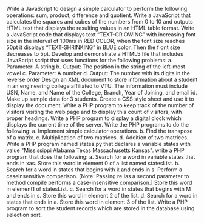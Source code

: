 Write a JavaScript to design a simple calculator to perform the following operations: sum, product, difference and quotient.
Write a JavaScript that calculates the squares and cubes of the numbers from 0 to 10 and outputs HTML text that displays the resulting values in an HTML table format.
Write a JavaScript code that displays text “TEXT-GR OWING” with increasing font size in the interval of 100ms in RED COLOR, when the font size reaches 50pt it displays “TEXT-SHRINKING” in BLUE color. Then the f ont size decreases to 5pt.
Develop and demonstrate a HTML5 file that includes JavaScript script that uses functions for the following problems: a. Parameter: A string b. Output: The position in the string of the left-most vowel c. Parameter: A number d. Output: The number with its digits in the reverse order
Design an XML document to store information about a student in an engineering college affiliated to VTU. The information must include USN, Name, and Name of the College, Branch, Year of Joining, and email id. Make up sample data for 3 students. Create a CSS style sheet and use it to display the document.
Write a PHP program to keep track of the number of visitors visiting the web page and to display this count of visitors, with proper headings.
Write a PHP program to display a digital clock which displays the current time of the server.
Write the PHP programs to do the following: a. Implement simple calculator operations. b. Find the transpose of a matrix. c. Multiplication of two matrices. d. Addition of two matrices.
Write a PHP program named states.py that declares a variable states with value "Mississippi Alabama Texas Massachusetts Kansas". write a PHP program that does the following: a. Search for a word in variable states that ends in xas. Store this word in element 0 of a list named statesList. b. Search for a word in states that begins with k and ends in s. Perform a caseinsensitive comparison. [Note: Passing re.Ias a second parameter to method compile performs a case-insensitive comparison.] Store this word in element1 of statesList. c. Search for a word in states that begins with M and ends in s. Store this word in element 2 of the list. d. Search for a word in states that ends in a. Store this word in element 3 of the list.
Write a PHP program to sort the student records which are stored in the database using selection sort.
